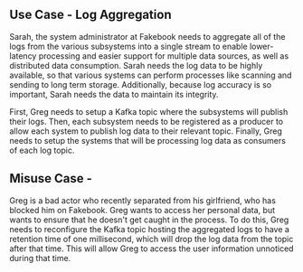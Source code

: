 ## Use Case - Log Aggregation

Sarah, the system administrator at Fakebook needs to aggregate all of the logs from the various subsystems into a single stream to enable lower-latency processing and easier support for multiple data sources, as well as distributed data consumption. Sarah needs the log data to be highly available, so that various systems can perform processes like scanning and sending to long term storage. Additionally, because log accuracy is so important, Sarah needs the data to maintain its integrity.

First, Greg needs to setup a Kafka topic where the subsystems will publish their logs. Then, each subsystem needs to be registered as a producer to allow each system to publish log data to their relevant topic. Finally, Greg needs to setup the systems that will be processing log data as consumers of each log topic.

## Misuse Case - 

Greg is a bad actor who recently separated from his girlfriend, who has blocked him on Fakebook. Greg wants to access her personal data, but wants to ensure that he doesn't get caught in the process. To do this, Greg needs to reconfigure the Kafka topic hosting the aggregated logs to have a retention time of one millisecond, which will drop the log data from the topic after that time. This will allow Greg to access the user information unnoticed during that time.
